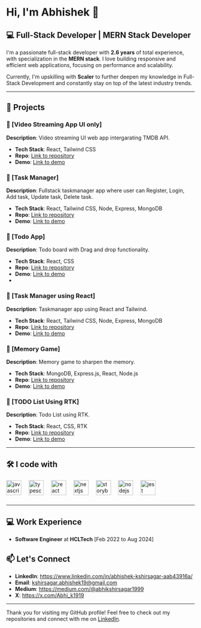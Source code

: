 # Hi, I'm Abhishek 👋

## 💻 Full-Stack Developer | MERN Stack Developer

I'm a passionate full-stack developer with **2.6 years** of total experience, with specialization in the **MERN stack**. I love building responsive and efficient web applications, focusing on performance and scalability.

Currently, I'm upskilling with **Scaler** to further deepen my knowledge in Full-Stack Development and constantly stay on top of the latest industry trends.

---

## 🚀 Projects

### 🎯 [Video Streaming App UI only]
**Description**: Video streaming UI web app intergarating TMDB API.
- **Tech Stack**: React, Tailwind CSS
- **Repo**: [Link to repository](https://github.com/abhiskshirsagar19/Video_Streaming_App)
- **Demo**: [Link to demo](https://video-streaming-app-rosy.vercel.app/)

### 🎯 [Task Manager]
**Description**: Fullstack taskmanager app where user can Register, Login, Add task, Update task, Delete task.
- **Tech Stack**: React, Tailwind CSS, Node, Express, MongoDB
- **Repo**: [Link to repository](https://github.com/abhiskshirsagar19/MERN-stack-Todo-App)
- **Demo**: [Link to demo](https://mern-stack-todo-app-rouge.vercel.app/login)
    
### 🎯 [Todo App]
**Description**: Todo board with Drag and drop functionality.
- **Tech Stack**: React, CSS
- **Repo**: [Link to repository](https://github.com/abhiskshirsagar19/Todo-Apps-with-drag-and-drop)
- **Demo**: [Link to demo](https://todo-apps-with-drag-and-drop.vercel.app/)
- 
### 🎯 [Task Manager using React]
**Description**: Taskmanager app using React and Tailwind.
- **Tech Stack**: React, Tailwind CSS, Node, Express, MongoDB
- **Repo**: [Link to repository](https://github.com/abhiskshirsagar19/Task-Manager-App)
- **Demo**: [Link to demo](https://task-manager-app-weld.vercel.app/)
    
### 🎯 [Memory Game]
**Description**: Memory game to sharpen the memory.
- **Tech Stack**: MongoDB, Express.js, React, Node.js
- **Repo**: [Link to repository](https://github.com/abhiskshirsagar19/Memory-Game)
- **Demo**: [Link to demo](https://memory-game-eta-drab.vercel.app/)

### 🎯 [TODO List Using RTK]
**Description**: Todo List using RTK.
- **Tech Stack**: React, CSS, RTK
- **Repo**: [Link to repository](https://github.com/abhiskshirsagar19/RTK-Todo)
- **Demo**: [Link to demo](https://rtk-todo-g1g2.vercel.app/)

---

## 🛠️ I code with

###

<div align="left">
  <img src="https://cdn.jsdelivr.net/gh/devicons/devicon/icons/javascript/javascript-original.svg" height="40" alt="javascript logo"  />
  <img width="12" />
  <img src="https://cdn.jsdelivr.net/gh/devicons/devicon/icons/typescript/typescript-original.svg" height="40" alt="typescript logo"  />
  <img width="12" />
  <img src="https://cdn.jsdelivr.net/gh/devicons/devicon/icons/react/react-original.svg" height="40" alt="react logo"  />
  <img width="12" />
  <img src="https://cdn.jsdelivr.net/gh/devicons/devicon/icons/nextjs/nextjs-original.svg" height="40" alt="nextjs logo"  />
  <img width="12" />
  <img src="https://cdn.jsdelivr.net/gh/devicons/devicon/icons/storybook/storybook-original.svg" height="40" alt="storybook logo"  />
  <img width="12" />
  <img src="https://cdn.jsdelivr.net/gh/devicons/devicon/icons/nodejs/nodejs-original.svg" height="40" alt="nodejs logo"  />
  <img width="12" />
  <img src="https://cdn.jsdelivr.net/gh/devicons/devicon/icons/jest/jest-plain.svg" height="40" alt="jest logo"  />
</div>

###
---
## 💻 Work Experience
- **Software Engineer** at **HCLTech** [Feb 2022 to Aug 2024]

## 📫 Let's Connect

- **LinkedIn**: https://www.linkedin.com/in/abhishek-kshirsagar-aab43916a/
- **Email**: kshirsagar.abhishek19@gmail.com
- **Medium**: https://medium.com/@abhikshirsagar1999
- **X**: https://x.com/Abhi_k1919

---

Thank you for visiting my GitHub profile! Feel free to check out my repositories and connect with me on [LinkedIn]( https://www.linkedin.com/in/abhishek-kshirsagar-aab43916a/).
